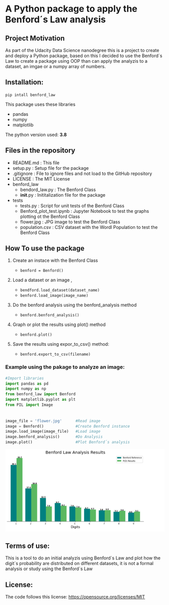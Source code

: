 # A Python package to apply the Benford´s Law analysis

## Project Motivation

As part of the Udacity Data Science nanodegree this is a project to create and deploy a Python package, based on this I decided to use the Benford´s Law to create a package using OOP than can apply the analyzis to a dataset, an imgae or a numpy array of numbers.

## Installation:

`pip intall benford_law`


This package uses these libraries

- pandas
- numpy 
- matplotlib


The python version used: **3.8**

## Files in the repository

- README.md    : This file
- setup.py     : Setup file for the package
- .gitignore   : File to ignore files and not load to the GitHub repository
- LICENSE      : The MIT License
- benford_law
    - bendord_law.py     :   The Benford Class
    - __init__.py    :   Inititalization file for the package
- tests
    - tests.py       :   Script for unit tests of the Benford Class
    - Benford_plot_test.ipynb : Jupyter Notebook to test the graphs plotting ot the Benford Class
    - flower.jpg     :   JPG image to test the Benford Class
    - population.csv :   CSV dataset with the Wordl Population to test the Benford Class



## How To use the package  

1. Create an instace with the Benford Class
    - `benford = Benford()`

2. Load a dataset or an image , 
    - `bendford.load_dataset(dataset_name)`
    - `benford.load_image(image_name)`

3. Do the benford analysis using the benford_analysis method
    - `benford.benford_analysis()`

4. Graph or plot the results using plot() method
    - `benford.plot()`

5. Save the results using expor_to_csv() method:
    - `benford.export_to_csv(filename)`


### Example using the pakage to analyze an image:



```python
#Import libraries
import pandas as pd
import numpy as np
from benford_law import Benford
import matplotlib.pyplot as plt
from PIL import Image


image_file = 'flower.jpg'      #Read image
image = Benford()              #Create Benford instance
image.load_image(image_file)   #Load image
image.benford_analysis()       #Do Analysis
image.plot()                   #Plot Benford´s analysis
```


![Example](https://github.com/rafaelmata357/benford/blob/master/docs/image-benford-analysis.png)



## Terms of use:

This is a tool to do  an initial analyzis using Benford´s Law  and plot how the digit´s probability are distributed on different datasets, it is not a formal analysis or study using the Benford´s Law 

## License:

The code follows this license: https://opensource.org/licenses/MIT
